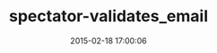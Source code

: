 ---
layout: post
title:  "spectator-validates_email"
repo:   "spectator/validates_email"
date:   2015-02-18 17:00:06
gemurl: http://github.com/spectator/validates_email
---